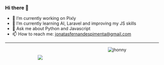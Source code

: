 ### Hi there 👋

- 🔭 I’m currently working on Pixly
- 🌱 I’m currently learning AI, Laravel and improving my JS skills
- 💬 Ask me about Python and Javascript
- 📫 How to reach me: jonatasfernandespimenta@gmail.com

<hr>

<p align="center" style="display: flex; align-items: center; justify-content: space-around">
<img src="https://github-readme-stats.vercel.app/api?username=jonatasfernandespimenta&theme=blueberry&show_icons=true" />
<img style="margin-bottom: 10%" src="https://github-readme-stats.vercel.app/api/top-langs?username=jonatasfernandespimenta&show_icons=true&theme=blueberry&layout=compact&hide_border=true&cache_seconds=1800&locale=en" alt="jhonny" />
  </p>

